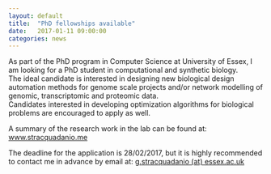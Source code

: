```yaml
---
layout: default
title:  "PhD fellowships available"
date:   2017-01-11 09:00:00
categories: news
---
```

As part of the PhD program in Computer Science at University of Essex,
I am looking for a PhD student in computational and synthetic biology.  
The ideal candidate is interested in designing new biological design automation
methods for genome scale projects and/or network modelling of genomic,
transcriptomic and proteomic data.  
Candidates interested in developing optimization algorithms for biological problems are encouraged to apply as well.  
  
A summary of the research work in the lab can be found at: www.stracquadanio.me  

The deadline for the application is 28/02/2017, but it is highly recommended to
contact me in advance by email at: [g.stracquadanio (at) essex.ac.uk](mailto:g.stracquadanio@essex.ac.uk)
